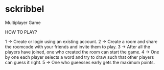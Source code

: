 # sckribbel
Multiplayer Game

HOW TO PLAY?

1 -> Create or login using an existing account.
2 -> Create a room and share the roomcode with your friends and invite them to play.
3 -> After all the players have joined, one who created the room can start the game.
4 -> One by one each player selects a word and try to draw such that other players can guess it right.
5 -> One who gueesses early gets the maximum points.
